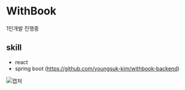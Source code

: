 # WithBook
1인개발 진행중 

## skill
- react
- spring boot (https://github.com/youngsuk-kim/withbook-backend)

![캡처](https://user-images.githubusercontent.com/75110815/105712762-9d43de00-5f5d-11eb-8592-4ab57ed465bb.PNG)
